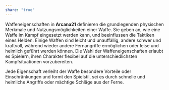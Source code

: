 ```yaml
---
share: "true"
---
```

Waffeneigenschaften in **Arcana21** definieren die grundlegenden physischen Merkmale und Nutzungsmöglichkeiten einer Waffe. Sie geben an, wie eine Waffe im Kampf eingesetzt werden kann, und beeinflussen die Taktiken eines Helden. Einige Waffen sind leicht und unauffällig, andere schwer und kraftvoll, während wieder andere Fernangriffe ermöglichen oder leise und heimlich geführt werden können. Die Wahl der Waffeneigenschaften erlaubt es Spielern, ihren Charakter flexibel auf die unterschiedlichsten Kampfsituationen vorzubereiten.  
  
Jede Eigenschaft verleiht der Waffe besondere Vorteile oder Einschränkungen und formt den Spielstil, sei es durch schnelle und heimliche Angriffe oder mächtige Schläge aus der Ferne.